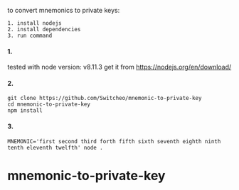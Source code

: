 to convert mnemonics to private keys:
```
1. install nodejs
2. install dependencies
3. run command
```

#### 1.
tested with node version: v8.11.3
get it from https://nodejs.org/en/download/

#### 2.
```
git clone https://github.com/Switcheo/mnemonic-to-private-key
cd mnemonic-to-private-key
npm install
```

#### 3.
```
MNEMONIC='first second third forth fifth sixth seventh eighth ninth tenth eleventh twelfth' node .
```
# mnemonic-to-private-key
